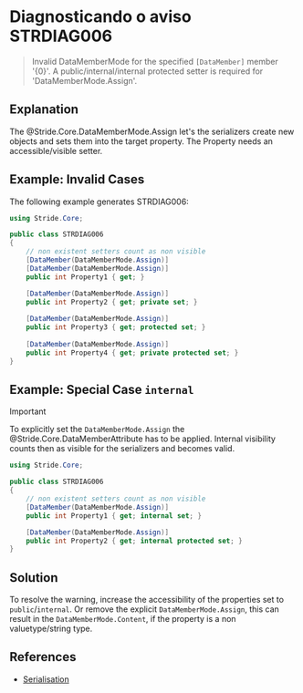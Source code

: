 # Diagnosticando o aviso STRDIAG006

> Invalid DataMemberMode for the specified `[DataMember]` member '{0}'. A public/internal/internal protected setter is required for 'DataMemberMode.Assign'.

## Explanation

The @Stride.Core.DataMemberMode.Assign let's the serializers create new objects and sets them into the target property. The Property needs an accessible/visible setter.

## Example: Invalid Cases

The following example generates STRDIAG006:

```csharp
using Stride.Core;

public class STRDIAG006
{
    // non existent setters count as non visible
    [DataMember(DataMemberMode.Assign)]
    [DataMember(DataMemberMode.Assign)]
    public int Property1 { get; }

    [DataMember(DataMemberMode.Assign)]
    public int Property2 { get; private set; }
    
    [DataMember(DataMemberMode.Assign)]
    public int Property3 { get; protected set; }
    
    [DataMember(DataMemberMode.Assign)]
    public int Property4 { get; private protected set; }
}
```

## Example: Special Case `internal`

> [!IMPORTANT]
> To explicitly set the `DataMemberMode.Assign` the @Stride.Core.DataMemberAttribute has to be applied.
> Internal visibility counts then as visible for the serializers and becomes valid.

```csharp
using Stride.Core;

public class STRDIAG006
{
    // non existent setters count as non visible
    [DataMember(DataMemberMode.Assign)]
    public int Property1 { get; internal set; }

    [DataMember(DataMemberMode.Assign)]
    public int Property2 { get; internal protected set; }
}
```

## Solution

To resolve the warning, increase the accessibility of the properties set to `public`/`internal`. Or remove the explicit `DataMemberMode.Assign`, this can result in the `DataMemberMode.Content`, if the property is a non valuetype/string type.

## References

- [Serialisation](../manual/scripts/serialization.md)